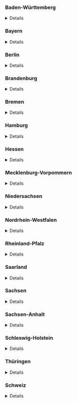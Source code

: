 ### Baden-Württemberg

<details>
Source: https://corona.karlsruhe.de/content/downloads/200328_CoronaVO_Konsolidierte_Fassung.pdf

#### Open

- Supermärkte (`shop=supermarket`)
- Bäckereien (`shop=bakery`)
- Metzgereien (`shop=butcher`)
- Getränkehandlungen (`shop=beverages`)
- Wochenmärkte  (`amenity=marketplace`)
- Hofläden (`shop=farm`)
- Apotheken (`amenity=pharmacy`)
- Drogerien (`shop=chemist`)
- Sanitätsbedarf (Hör- und Sehhilfen) :arrow_right: `shop=medical_supply` and `shop=hearing_aids` and `shop=optician`
- Tankstellen (`amenity=fuel`)
- Banken (`amenity=bank`)
- Waschsalons (`shop=laundy`)
- Buch- und Zeitungsverkauf (`shop=books` and `shop=newsagent`)
- Baumärkte (`shop=hardware`) sowie Einzelhandel für Gartenbau (`shop=doityourself`)
- Geschäfte für Tiernahrung (`shop=agrarian;agrarian=feed`)

#### Closed

- Museen (`tourism=museum`)
- Theater (`amenity=theatre`)
- Schulen (`amenity=school `)
- Schwimm- und Hallenbäder (`leisure=swimming_pool`)
- Saunen (`leisure=sauna`)
- Spielplätze (`leisure=playground`)
- Friseure (`shop=hairdresser`), Kosmetikstudios (`shop=beauty`), Tattoo-Studios (`shop=tattoo`), Massagesalons (`shop=massage`)
- Hotels (für touristische Übernachtungen) :arrow_right: `amenity=hotel`
- Campingplätze (``)
- Wein- und Spirituosenhandlungen (`shop=alcohol`)
- Restaurants (Liefer- und Abholservice aber erlaubt) :arrow_right: `amenity=restaurant` except `pickup=yes` and/or `delivery=yes`
- Fahrradläden (`shop=bicycle`) (Werkstatt teilweise geöffnet)
- Shisha-Bars (`amenity=bar`)
</details>

### Bayern

<details>
Sources:

- https://www.stmwi.bayern.de/coronavirus/
- https://www.gesetze-bayern.de/Content/Document/BayIfSMV-2

#### Offen

> Ladengeschäfte des Einzelhandels jeder Art sind geschlossen. Ausgenommen davon sind der Lebensmittelhandel (`shop=supermarket`, `shop=convenience`), Getränkemärkte (`shop=beverages`), Banken (`amenity=bank`) und Geldautomaten (`amenity=atm`), Apotheken (`amenity=pharmacy`), Drogerien (`shop=chemist`), Sanitätshäuser (`shop=medical_supply`), Optiker (`shop=optician`), Hörgeräteakustiker (`shop=hearing_aids`), Verkauf von Presseartikeln (`shop=newsagent`), Filialen des Brief- und Versandhandels, Post (`amenity=post_office`), Tierbedarf (`shop=agrarian;agrarian=feed`), Tankstellen (`amenity=fuel`), Kfz-Werkstätten, Reinigungen (`shop=dry_cleaning`) und der Online-Handel (`delivery=true`). Sonstige Dienstleistungen, etwa Friseurbetriebe, sind nicht zulässig.

> Sämtliche gastronomische Betriebe (`amenity=restaurant`) müssen geschlossen bleiben. Erlaubt bleiben Angebote „to go“ (`pickup=yes`) und die Lieferung (`delivery=yes`) mitnahmefähiger Speisen und Getränke.


#### Geschlossen

> Alle Freizeiteinrichtungen (u. a. Sauna- und Badeanstalten, Kinos, Veranstaltungs- und Tagungsräume, Clubs, Bars, Diskotheken, Spielhallen, Theater, Vereinsräume, Bordellbetriebe, Museen, Stadtführungen, Sporthallen, Sport- und Spielplätze, Fitnessstudios, Bibliotheken, Wellnesszentren, Thermen, Tanzschulen, Tierparks, Vergnügungsstätten, Fort- und Weiterbildungsstätten, Volkshochschulen, Musikschulen, Jugendhäuser) müssen geschlossen bleiben. 
</details>

### Berlin

<details>
Source: https://www.rbb24.de/politik/thema/2020/coronavirus/beitraege/ausgangsbeschraenkung-kontaktverbot-berlin-was-ist-erlaubt.html

#### Open

- Supermärkte (`shop=supermarket`), Abhol- (`pickup=yes`) und Lieferdienste (`delivery=yes`), Spätverkaufstellen (...) (`shop=convenience`)
- Baumärkte (`shop=hardware`) sowie Einzelhandel für Gartenbau (`shop=doityourself`)
- Geschäfte für Tiernahrung (`shop=agrarian;agrarian=feed`)
- Tankstellen (`amenity=fuel`)
- Waschsalons (`shop=laundy`)
- Buch- und Zeitungsverkauf (`shop=books` and `shop=newsagent`)
- Banken (`amenity=bank`)
- Apotheken (`amenity=pharmacy`)
- Drogerien (`shop=chemist`)
- Sanitätsbedarf (Hör- und Sehhilfen) :arrow_right: `shop=medical_supply` and `shop=hearing_aids` and `shop=optician`
- Fahrradläden (`shop=bicycle`)

#### Closed

- Restaurants (Liefer- und Abholservice aber erlaubt) :arrow_right: `amenity=restaurant` except `pickup=yes` and/or `delivery=yes`
- Shisha-Bars (`amenity=bar`)
- Hotels (für touristische Übernachtungen) :arrow_right: `amenity=hotel`
- Friseure (`shop=hairdresser`), Kosmetikstudios (`shop=beauty`), Tattoo-Studios (`shop=tattoo`), Massagesalons (`shop=massage`)
</details>

### Brandenburg

<details>
Source: https://kkm.brandenburg.de/sixcms/media.php/9/SARS-CoV-2-EindV2-1.pdf

> (2) Die  in Absatz 1  angeordnete  Schließung  gilt  nicht  für 

- den  Einzelhandel  für  Lebensmittel,
- Abhol- und  Lieferdienste,
- Wochenmärkte mit Beschränkung auf die für den Einzelhandel in dieser Verordnung zugelassenen Sortimente, 
- Getränkemärkte,  
- Apotheken,  
- Sanitätshäuser,  
- Drogerien, 
- Tankstellen, 
- Banken  und  Sparkassen,  
- Poststellen, 
- Reinigungen,
- Waschsalons, 
- Zeitungsverkauf, 
- Bau-, Garten- und Tierbedarfshandel,
- den Großhandel und (...) Dienstleister  im  Gesundheitsbereich  und  sonstige  helfende  Berufe,  insbesondere 
Arztpraxen und Krankenhäuser.

> Soweit Waren und Dienstleistungen aufgrund von Satz 1 angeboten werden dürfen, darf dies auch durch Kaufhäuser, Outlet-Center und in Einkaufszentren sowie auf Wochenmärkten erfolgen.
</details>

### Bremen

<details>
Source: 
https://www.gesetzblatt.bremen.de/fastmedia/832/2020_04_03_GBl_Nr_0019_signed.pdf
 
#### Offen

> (3) Abweichend von Absatz 1 und 2 werden folgende Einrichtungen nicht für den Publikumsverkehr geschlossen:

1. Lebensmittelgeschäfte,
2. Wochenmärkte nach § 67 Gewerbeordnung,
3. Abhol- und Lieferdienste,
4. Getränkemärkte,
5. Apotheken, Sanitätshäuser, Drogerien,
6. Tankstellen, Kioske, Zeitungsverkaufsstellen,
7. Banken und Sparkassen
8. Poststellen,
9. Reinigungen, Waschsalons,
10. Bau- und Gartenbaumärkte,  
11. Tierbedarfshandel,
12. der Großhandel.

#### Geschlossen

> (1) Folgende Einrichtungen dürfen nicht für den Publikumsverkehr geöffnet werden:

1. Gaststättengewerbe aller Art; der Außer-Haus-Verkauf und die Auslieferung von Speisen und Getränken bleiben zulässig; der Verzehr an Ort und Stelle ist untersagt; Außenbestuhlung ist zu entfernen oder gegen eine Nutzung zu sichern,
2. Bars, Teestuben, Clubs, Diskotheken Festhallen, Amüsierbetriebe und ähnliche Vergnügungsstätten,
3. Saunen, Saunaclubs, Solarien, Fitnessstudios, öffentliche und private Sport-anlagen, Schwimm- und Spaßbäder; in besonders begründeten Einzelfällen kann der Betrieb auf Sportanlagen durch schriftliche Genehmigung der Orts-polizeibehörde zugelassen werden,
4. Kinos, Theater, Opern, Konzerthäuser, Museen und für den Publikumsverkehr bestimmte Ausstellungsräumlichkeiten,
5. Messen, Ausstellungen, Angebote von Freizeitaktivitäten (drinnen und draußen), Spezialmärkte,
6. Entertainment-Center, Spielhallen, Spielbanken, Sportwettgeschäfte, Wett-büros und Wettvermittlungsstellen,
7. Prostitutionsstätten (einschließlich der Prostitution in Privatwohnungen und Fahrzeugen), Bordelle, bordellartige Betriebe, Swinger-Clubs, Striptease-Lokale, Sex-Kinos, Multiplex-Kinos und Peep-Shows,
8. Begegnungsstätten und -treffs (für ältere Menschen, Menschen mit Behinde-rung, Jugendliche, Heranwachsende, Mütter, Familien, Kinder etc.),Spiel-plätze (indoor und outdoor),
9. Jugendherbergen.

> (2) Alle weiteren, nicht an anderer Stelle in dieser Verordnung genannten Ver-kaufsstellen des Einzelhandels, **insbesondere Einkaufszentren** (mit Ausnahme der in Absatz 3 genannten Einrichtungen) dürfen nicht für den Publikumsverkehr geöffnet werden.
</details>

### Hamburg

<details>
Source: https://www.hamburg.de/verordnung/
 
#### Offen

> 3) Für den Publikumsverkehr dürfen die nachfolgenden Betriebe oder Einrichtungen einschließlich ihrer Verkaufsstellen geöffnet bleiben:

- Einzelhandel für Lebensmittel,
- Verkaufsstände auf Wochenmärkten, soweit sie Lebensmittel oder Waren des täglichen Bedarfs anbieten,
- Abhol- und Lieferdienste,
- Getränkemärkte,
- Apotheken,
- Sanitätshäuser, Handel für Berufskleidung,
- Drogerien,
- Tankstellen,
- Banken und Sparkassen,
- Poststellen,
- Reinigungen,
- Waschsalons,
- Stellen des Zeitungs- und Zeitschriftenverkaufs,
- Bau-, Gartenbaubedarfsmärkte,
- Tierbedarfsmärkte, 
- der Großhandel,
- Reparaturbetriebe für Fahrzeuge einschließlich Fahrrädern,
- Dienstleistungs- und Handwerksbetriebe, soweit dies nicht gesondert eingeschränkt ist.

#### Geschlossen

> (3) Folgende Einrichtungen oder Angebote dürfen nicht für den unmittelbaren Publikumsverkehr geöffnet oder dargebracht werden:

- Theater (einschließlich Musiktheater),
- Opernhäuser,
- Filmtheater (Kinos),
- Konzerthäuser und -veranstaltungsorte,
- Museen,
- Ausstellungshäuser,
- Angebote in Stadtteilkulturzentren und Bürgerhäusern,
- Angebote der offenen Kinder- und Jugendarbeit,
- öffentliche Bibliotheken,
- Planetarien,
- Zoologische Gärten,
- zoologische Ausstellungen in geschlossenen Räumen,
- Tierparks, 
- Freizeitparks,
- Angebote von Freizeitaktivitäten (im Freien und in geschlossenen Räumen),
- Angebote von Volkshochschulen,
- Angebote von Sprach-, Integrations-, Berufssprach- und Erstorientierungskursträgern,
- Angebote von Musikschulen,
- Angebote in Literaturhäusern,
- Angebote privater Bildungseinrichtungen (einschließlich Fahrschulen),
- Tanzschulen,
- Schwimmbäder, einschließlich sogenannter Spaßbäder,
- Saunas und Dampfbäder,
- Thermen,
- Wellnesszentren,
- Fitness- und Sportstudios,
- Seniorentreffpunkte,
- Mensen und Cafés des Studierendenwerks Hamburg sowie die Mensen an der Hochschule für Musik und Theater Hamburg und der Hochschule für Bildende Künste Hamburg.
</details>

### Hessen

<details>
Source: https://www.hessen.de/sites/default/files/media/lesefassung4.coronavo.pdf

#### Offen

> (7) Die Beschränkungen nach Abs. 1 gelten nicht für

1. den Lebensmitteleinzelhandel (`shop=convenience`, `shop=supermarket`),
2. den Futtermittelhandel (`shop=pet`, `shop=pet_food`, `shop=pet_supply`),
3. die Wochenmärkte (`amenity=marketplace`),
4. den Direktverkauf vom Lebensmittelerzeuger (`?`),
5. die Reformhäuser (`shop=convenience`),
6. die Feinkostgeschäfte (`shop=deli`),
7. die Geschäfte des Lebensmittelhandwerks (`shop=bakery` etc.),
8. die Getränkemärkte (`shop=beverages`),
9. die Banken und Sparkassen (`amenity=bank`),
10. die Abhol- (`pickup=yes`) und Lieferdienste (`delivery=yes`),
11. die Apotheken (`amenity=pharmacy`),
12. die Drogerien (`shop=chemist`),
13. die Sanitätshäuser (`shop=medical_supply`), Optiker (`shop=opticien`), Hörgeräteakustiker (`shop=hearing_aids`),
14. die Poststellen (`shop=post_office`),
15. die Waschsalons (`shop=laundry`),
16. die Tankstellen (`shop=fuel`) und Tankstellenshops,
17. die Reinigungen (`shop=dry_cleaning`),
18. die Kioske (`shop=kiosk`), Tabak- (`shop=tobacco`) und E-Zigarettenläden, den Zeitungsverkauf (`shop=newsagent`),
19. die Blumenläden (`shop=florist`),
20. die Tierbedarfsmärkte (`shop=pet`, `shop=pet_food`, `shop=pet_supply`),
21. die Bau- (`shop=hardware`, `shop=doityouself`) und Gartenbaumärkte (`shop=garden_centre`);

> entscheidend  ist  der  Schwerpunkt  im  Sortiment. Die  Beschränkungen  nach  Abs.  1 gelten auch nicht für den Großhandel und den Online-Handel
</details>

### Mecklenburg-Vorpommern

<details>
Source: https://www.regierung-mv.de/service/Corona-FAQs/

#### Offen

> Ein Verkauf mittels Lieferdiensten oder Abholung bleibt gestattet.
> Nicht betroffen von den Schließungen sind:

* Einzelhandelsbetriebe für Lebensmittel,
* Wochenmärkte, Abhol- und Lieferdienste, 
* Getränkemärkte, 
* Apotheken, 
* Sanitätshäuser, 
* Drogerien, 
* Tankstellen,
* Banken und Sparkassen, 
* Poststellen, 
* Zeitungsverkauf,
* Tierbedarfsmärkte und 
* Blumenläden.

> Der Großhandel ist nicht von der Schließung betroffen.

#### Geschlossen

> Sämtliche Verkaufsstellen des Einzelhandels sind seit dem 18. März 2020, 06:00 Uhr, geschlossen.

* Bau- und Gartenbaumärkte sind seit dem 23.03.2020, 20:00 Uhr, geschlossen.

> Bars, Clubs, Diskotheken, Kneipen und ähnliche Betriebe werden für den Publikumsverkehr geschlossen.
> Gleiches gilt für Theater, Opern, Konzerthäuser, Museen und ähnliche Einrichtungen, Messen, Ausstellungen, Kinos, Freizeit- und Tierparks und Anbieter von Freizeitaktivitäten (drinnen und draußen), Spielplätze (innen und außen), Spezialmärkte, Spielhallen, Spielbanken, Wettannahmestellen und ähnliche Einrichtungen, Prostitutionsgewerbe, Bordelle und ähnliche Einrichtungen, den Sportbetrieb auf und in allen öffentlichen und privaten Sportanlagen, Schwimm- und Spaßbäder, Fitnessstudios und ähnliche Einrichtungen.
</details>

### Niedersachsen

<details>
Source: https://www.niedersachsen.de/download/153804/Positivliste_Welche_Geschaefte_duerfen_weiterhin_oeffnen_bzw._welche_sozialen_Kontakte_sind_noch_zulaessig_Hinweise_des_Niedersaechsischen_Gesundheitsministeriums_vom_25.03.2020_.pdf

#### Offen

- Einzelhandel für Lebensmittel (`shop=convenience`), z.B. Supermärkte (`shop=supermarket`), Bäckereien (`shop=bakery`), Discounter (`shop=supermarket`), Teefachgeschäfte (`shop=tea`),
- Sonderpostenmärkte/ „Mischmärkte“
- Wochenmärkte (`amenity=marketplace`)
- Abhol- (`pickup=true`) und Lieferdienste (`delivery=true`)
- Online-Handel: Buchläden (`shop=books`) o.ä.
- Restaurationsbetriebe mit einem Außer-Haus-Verkauf (`pickup=true`)
- Getränkemarkte (`shop=beverages`)
- Einrichtungen/Leistungserbringer des Gesundheitswesens: Apotheken (`amenity=pharmacy`), Sanitätshäuser (`shop=medical_supply`), Optiker (`shop=opticien`), Hörgeräteakustiker (`shop=hearing_aids`), Physiotherpiepraxien, Psychotherapie, Logopädie, Podologie
- Heilpraktiker/Chiropraktiker
- Drogerien (`shop=chemist`)
- Tankstellen (`amenity=fuel`)
- Banken und Sparkassen (`amenity=bank`)
- Poststellen (`amenity=post_office`): DHL, Hermes, GLS, DPD, UPS, etc. (inkl. Paketstationen)
- Reinigungen (`shop=dry_cleaning`)
- Waschsalons (`shop=laundry`)
- Zeitungsverkauf: Kioske (`shop=newsagent`)
- Baumärkte (`shop=doityourself`, `shop=hardware`): Spezialisierte Geschäfte z.B. Farbe- oder Bodenfachgeschäfte (Abgabe von Waren an nicht-gewerbliche Kunden ist untersagt.)
- Gartenbaumärkte (`shop=garden_centre`): Blumenläden (`shop=florist`), Gärtnerei
- Tierbedarfsmärkte (`shop=pet`, `shop=pet_food`, `shop=pet_supply`)
- Großhandel
- Geschäfte des Landhandels mit Dünger, Pflanzenschutz, Saatgut, landwirtschaftlichen Maschinen, Ersatzteile usw. (`shop=agrarian`)
- KFZ - Werkstätten (`shop=car_repair`) und Ersatzteilhandel (`shop=car_parts`) und Landmaschinenreperatur und Landmaschinenersatzteile
- Fahrradreparatur, Fahrradersatzteilhandel (`shop=bicycle`)
- Autovermietungen (`amenity=car_rental`)
- Taxigewerbe (`amenity=taxi`)
- Verkauf von Fahrkarten für den ÖPNV
- Lieferung und Montage von Waren
- Campingbetriebe soweit nur für Dauercamper, teilweise ohne anderen Wohnsitz, beherbergt werden.
- Betriebliche Tätigkeiten bei geschlossen Läden
- KFZ-Schilderläden
- Imbisse in Tankstellen (`amenity=fast_food`)
</details>

### Nordrhein-Westfalen

<details>
(Source: https://www.land.nrw/sites/default/files/asset/document/2020-03-30_coronaschvo_idf_der_aendvo.pdf)

#### Open

> § 5 Handel
> Zulässig bleiben der Betrieb von 

1. Einrichtungen des Einzelhandels für Lebensmittel (`shop=convenience`), Direktvermarktungen von landwirt-schaftlichen Betrieben (`shop=agrarian`), Abhol- (`pickup=yes`) und Lieferdiensten (`delivery=yes`) sowie Getränkemärkten (`shop=beverages`), 
2. Apotheken, Sanitätshäusern und Drogerien, (`amenity=pharmacy` and `shop=medical_supply` and `shop=chemist`)
3. Tankstellen, Banken und Sparkassen sowie Poststellen, (`amenity=fuel` and `amenity=bank` and `amenity=post_office`)
4. Reinigungen und Waschsalons,  (`shop=dry_cleaning` and `shop=laundry`)
5. Kiosken und Zeitungsverkaufsstellen, (`shop=newsagent`)
6. Tierbedarfsmärkten, (`shop=agrarian;agrarian=feed`)
7. Einrichtungen des Großhandels. (`shop=supermarket`)
</details>

### Rheinland-Pfalz

<details>
Source: https://corona.rlp.de/fileadmin/rlp-stk/pdf-Dateien/Corona/Upload_3-4-2020_3._Corona-Bekaempfungsverordnung_RL_konsolidierte.pdf

#### Offen

> 2) Absatz 1 gilt nicht für

1. Einzelhandelsbetriebe für Lebensmittel, Getränkemärkte, Drogerien,
2. Verkaufsstände auf Wochenmärkten, deren Warenangebot den zulässigen Einzelhandelsbetrieben entspricht,
3. Apotheken, Sanitätshäuser,
4. Tankstellen,
5. Banken und Sparkassen, Poststellen,
6. Reinigungen, Waschsalons,
7. Zeitungs- und Zeitschriftenverkauf,
8. Bau-, Gartenbau- und Tierbedarfsmärkte,
</details>

### Saarland

<details>
Source: https://corona.saarland.de/DE/service/massnahmen/massnahmen_node.html#doc524e73a1-1b58-4d82-bb4c-89faeef03194bodyText5

#### Geöffnet

> (5) Von den Verboten der Absätze 3 und 4 ausgenommen sind

1. Lebensmittelhandel, auch Getränke- und Wochenmärkte,
2. Abhol- und Lieferdienste,
3. Garten- und Baumärkte sowie Tierbedarfshandel,
4. Banken,
5. Apotheken, Drogeriemärkte und Sanitätshäuser,
6. Optiker und Hörgeräteakustiker,
7. Post und sonstige Annahmestellen des Versandhandels,
8. Tankstellen,
9. Reinigungen und Waschsalons,
10. Zeitungskioske,
11. Online-Handel.

#### Geschlossen

> (1) Untersagt ist der Betrieb eines Gaststättengewerbes (...) und der Betrieb sonstiger Gastronomiebetriebe jeder Art. **Ausgenommen sind die Abgabe und Lieferung von mitnahmefähigen Speisen.**
> (2) Untersagt ist der Betrieb von Hotels, Beherbergungsbetrieben und Campingplätzen sowie die Zurverfügungstellung jeglicher Unterkünfte zu privaten touristischen Zwecken. Abweichend hiervon ist der Betrieb nur zu beruflich veranlassten erforderlichen Reisen oder bei Vorliegen unabweisbarer persönlicher Gründe der Reisenden zulässig.
> (3) Der Betrieb von Einrichtungen, die nicht notwendigen Verrichtungen des täglichen Lebens dienen, ist verboten. Hierzu zählen insbesondere Sauna- und Badeanstalten, Kinos, Theater, Opern, Konzerthäuser, Museen und ähnliche Einrichtungen, Messen, Spezialmärkte, Wettbüros und Wettannahmestellen, Tagungs- und  Veranstaltungsräume, Clubs und Diskotheken, Shishabars, Spiehallen, Vereinsräume, Bordellbetriebe und andere Prostitutionsstätten, Swingerclubs, Sporthallen, Sport- und Spielplätze, Fitnessstudios, Bibliotheken, Wellnesszentren, Thermen, Tanzschulen, Zoos, Freizeit- und Tierparks, sonstige Vergnügungsstätten, Fort- und Weiterbildungsstätten, Volkshochschulen, Musikschulen, Reisebusreisen, sonstige öffentliche und private Bildungseinrichtungen im außerschulischen Bereich und Jugendhäuser und ähnliche Einrichtungen.
> (4) Untersagt ist die Öffnung von Ladengeschäften des Einzelhandels jeder Art, soweit nicht Absatz 5 etwas anderes bestimmt.
</details>

### Sachsen

<details>
Source: https://www.coronavirus.sachsen.de/download/Fassung-RV-SaechsCoronaSchVO_31032020.pdf

* Versorgungswege  für  die  Gegenstände  des  täglichen  Bedarfs  (
  * Einzelhandel für  Lebensmittel (`shop=convenience`, `shop=supermarket`), 
  * der selbstproduzierenden und vermarktenden  Baumschulen  und  Gartenbaubetriebe,
  * der Hofläden (`shop=farm`), 
  * der Getränkemärkte (`shop=garden_centre`),
  * Tierbedarfsmärkte (`shop=pet`, `shop=pet_food`, `shop=pet_supply`),
  * Apotheken (`amenity=pharmacy`),
  * Drogerien (`shop=chemist`),
  * Sanitätshäuser (`shop=medical_supply`),
  * Optiker (`shop=opticien`),
  * Hörgeräteakustiker (`shop=hearing_aids`),
  * Banken, Sparkassen (`amenity=bank`) sowie Geldautomaten (`amenity=atm`),
  * Poststellen (`amenity=post_office`),
  * Tankstellen (`amenity=fuel`),
  * Kfz- (`shop=car_repair`) und Fahrradwerkstätten (`shop=bicycle`)
  * Reinigungen (`shop=dry_cleaning`),
  * Waschsalons (`shop=laundry`),
  * des Zeitungsverkaufs (`shop=kiosk`, `shop=newsagent`) sowie 
  * die Abgabe von Briefwahlunterlagen) und
* den Großhandel,
</details>

### Sachsen-Anhalt

<details>
Source: https://ms.sachsen-anhalt.de/themen/gesundheit/aktuell/coronavirus/fragen-und-antworten/

#### Offen

> Folgende Geschäfte sind weiter geöffnet:

- Lebensmittelhandel,
- Getränkemärkte, 
- Banken und Sparkassen, 
- Apotheken, 
- Drogerien, 
- Sanitätshäuser, 
- Optiker, 
- Hörgeräteakustiker, 
- Post‐ und Paketstellen <small>(Filialen, Serviceagenturen und Annahmestellen der Deutschen Post AG und anderer Dienstleister wie Hermes, GLS, DPD, „Hermes“, „DPD“, „UPS“, „GLS“, „MZZ‐Briefdienst“, „biber post“, „Pin AG“ etc.)</small>, 
- Tierbedarf, 
- Bau‐ und Gartenmärkte, 
- Großhandel, 
- Tankstellen und Kfz‐Teileverkaufsstellen, 
- Buchhandel, 
- Zeitungs‐ und Zeitschriftenhandel, 
- Wochenmärkte, 
- der Betrieb von Lebensmittelhandel im Reisegewerbe, 
- Reinigungen, 
- Waschsalons, 
- der Online‐Handel und Abhol‐ und Lieferdienste. 

#### Geschlossen

> Die Öffnung von Ladengeschäften, die nicht der Deckung des täglichen Bedarfes dienen, ist untersagt. Frisöre und Barbiere, Massagepraxen, Kosmetik‐, Nagel‐, Piercing‐ und Tattoostudios und ähnliche Betriebe sind zu schließen, weil in diesem Bereich eine körperliche Nähe unabdingbar ist und damit Infektionsketten nicht wirksam unterbunden werden könnten. Medizinisch notwendige Behandlungen bleiben aber weiter möglich.
</details>

### Schleswig-Holstein

<details>
Source: https://www.schleswig-holstein.de/DE/Schwerpunkte/Coronavirus/Erlasse/positivliste_verordnung_corona.html

#### Offen

> Diese Geschäfte dürfen geöffnet bleiben:

- Abhol- und Lieferdienste einschließlich solche des Online-Handels (Logistiker, Lieferunternehmen)
- Retouren- und Lieferdienste, die von nicht zulässigen Verkaufsstellen des Einzelhandels angeboten werden (...)
- Apotheken
- Augenoptiker
- Außer-Haus-Verkauf von Gaststätten nach vorheriger telefonischer oder elektronischer Bestellung (...)
- Autovermietung, Car-Sharing
- Bäckereien
- Banken und Sparkassen
- Baumärkte
- Baustoffhandel
- Beherbergungsbetriebe, Ferienwohnungen, sofern sie nicht für touristische Zwecke genutzt werden.
- Bestatter
- Brennstoffhandel
- Denkmal-, Fassaden- und Gebäudereiniger
- Drogerien
- Ersatzteilverkauf in Werkstätten, Autoteile- und Zubehörverkauf
- Fahrradwerkstätten
- Freie Berufe
- Gärtnereien
- Gartenbaubedarf
- Getränkemärkte
- Goldankauf
- Großhandel
- Hofläden
- Hörakustiker
- Hundefrisöre, wenn sichergestellt ist, dass die Tierbesitzer sich nicht in den Räumlichkeiten aufhalten
- Kfz-Werkstätten
- Kioske
- Krematorien
- Landhandel mit Dünger, Pflanzenschutz, Saatgut, landwirtschaftlichen Maschinen, Ersatzteilen usw.
- Landmaschinenreparatur, Landmaschinenersatzteile
- Lebensmitteleinzelhandel
- Metzgereien
- Mischbetriebe des Handwerks, die daneben auch verkaufen
- Orthopädieschuhmacher
- Orthopädietechniker
- Personal Trainer, Ernährungsberater und ähnliche Dienstleister in Einzelberatung
- Pfandleiher
- Poststellen, Postagenturen und Paketstationen
- Raiffeisenmärkte
- Recyclinghöfe, Annahmestellen der Kreislaufwirtschaft
- Reisebüros, wenn kein direkter Kundenkontakt besteht
- Sanitätshäuser
- Schädlingsbekämpfer
- Schornsteinfegerbetriebe
- Schuh- und Schlüsselreparatur
- Servicestellen von Telekommunikationsunternehmen
- Spezialisierte Baustoffhändler für Farben, Bodenflächen usw.
- Spezialisierter Lebensmitteleinzelhandel (z.B. Süßwaren, Tee, Kaffee, Wein, Spirituosen)
- Stördienste aller Art, insbesondere Schlüsseldienste
- Tankstellen
- Textilreinigung
- Tierbedarf
- Verkauf von Jägereibedarf
- Verkehrsdienstleistungen aller Art einschließlich Taxi
- Warenlieferung und Montage
- Waschsalons
- Wochenmärkte
- Zahntechniker
- Zeitungs- und Zeitschriftenverkauf
</details>

### Thüringen

<details>
Source: https://corona.thueringen.de/

#### Offen

>  Diese Einrichtungen sind geöffnet

- Lebensmittelhandel einschließlich Bäckereien und Fleischereien
- Getränke-, Wochen- und Supermärkte sowie Hofläden
- Banken und Sparkassen
- Drogerien
- Sanitätshäuser
- Optiker, Hörgeräteakustiker,
- Filialen der Deutschen Post AG und Paketstellen von Logistikunternehmen
- Abhol- und Lieferdienste
- Wäschereien und Reinigungen
- Tankstellen und Kfz- und Fahrrad-Teileverkaufsstellen
- Zeitungs- und Tabakwarengeschäfte
- Tierbedarf, Bau- und Gartenmärkte, Gärtnereien und Floristikgeschäfte
- Fernabsatzhandel und Großhandel
- Außerhausverkauf von Gaststätten
- Einzelverkaufsstände, an denen Lebensmittel zum Sofortverzehr angeboten werden, beispielsweise Eis- oder Bratwurststände
- Einrichtungen des Gesundheitswesens wie Polikliniken, Arzt- und Zahnarztpraxen
- Psychotherapien und Apotheken
- Physiotherapeuten, Ergotherapeuten, Logopäden und Podologen sofern die medizinische Notwendigkeit der Behandlung durch ärztliches oder zahnärztliches Attest oder Verordnung nachgewiesen wird.

#### Geschlossen

> Diese Einrichtungen sind geschlossen

- Kindergärten, Kindertagespflege
- Schulen, Berufsschulen
- Volkshochschulen, Musikschulen und sonstigen Bildungseinrichtungen einschließlich Bibliotheken
- Gastronomiebetriebe ohne Außerhausverkauf
- Bars, Cafés, einschließlich Eiscafés, Kneipen, Clubs, Diskotheken
- Theater, Kinos, Konzerthäuser und Museen
- Fitnessstudios, Schwimm-, Freizeit- und Erlebnisbäder, Thermen, Saunen und Solarien
- Vereine, sonstige Sport- und Freizeiteinrichtungen und -angebote
- Sportanlagen, Spiel- und Bolzplätze
- Zoologische Gärten, Tierparks und ähnlichen Einrichtungen
- Touristinformationen
- Spielhallen und Spielbanken
- Tanzlustbarkeiten und Vergnügungsstätten
- Messen, Ausstellungen, Spezialmärkte, Wettannahmestellen
- Prostitutionsstätten, -fahrzeuge und -veranstaltungen
- Swinger-Clubs und ähnliche Angebote
- Familienzentren, Familienferienstätten
- Familienbildungsangebote freier Träger sowie Verbände und Gruppenangebote in Geburtshäusern
- Mehrgenerationenhäuser
- Seniorenclubs und Seniorenbüros
- Jugendclubs und Jugendherbergen
- Einzelhandelsgeschäfte, mit Ausnahme der für die Versorgung der Bevölkerung erforderlichen Läden
- Hotels und Pensionen für touristische Zwecke
- Fahr- und Flugschulen
- Friseure und Barbiergeschäfte
- Dienstleistungsbetriebe im Bereich der Körperpflege, insbesondere Tattoo-, Piercing-, Kosmetik-, Nagelstudios
- Massage- und Wellnessstudios
</details>

### Schweiz

<details>
Source: https://www.bag.admin.ch/bag/de/home/krankheiten/ausbrueche-epidemien-pandemien/aktuelle-ausbrueche-epidemien/novel-cov/massnahmen-des-bundes.html

#### Geschlossen

>  Diese Einrichtungen sind geschlossen

- Einkaufsläden und Märkte
- Restaurationsbetriebe
- Campingplätze
- Barbetriebe sowie Diskotheken, Nachtclubs und Erotikbetriebe
- Unterhaltungs- und Freizeitbetriebe, namentlich Museen, Bibliotheken, Kinos, Konzerthäuser, Theater, Casinos, Sportzentren, Fitnesszentren, Schwimmbäder, Wellnesszentren und Skigebiete, botanische und zoologische Gärten und Tierparks
- Betriebe mit personenbezogenen Dienstleistungen mit Körperkontakt wie Coiffeure, Massagen, Tattoo-Studios und Kosmetik

#### Offen

> Das Verbot gilt nicht für folgende Einrichtungen und Veranstaltungen:

- Lebensmittelläden und sonstige Läden, soweit sie Lebensmittel und Gegenstände für den täglichen Bedarf (z.B. Kioske, Tankstellenshops) anbieten
- Imbiss-Betriebe (Take-away), Betriebskantinen, Lieferdienste für Mahlzeiten und Restaurationsbetriebe für Hotelgäste
- Apotheken, Drogerien und Läden für medizinische Hilfsmittel (z.B. Brillen, Hörgeräte)
- Poststellen und Postagenturen
- Verkaufsstellen von Telekommunikationsanbietern
- Banken
- Tankstellen
- Bahnhöfe und andere Einrichtungen des öffentlichen Verkehrs
- Werkstätten für Transportmittel
- Öffentliche Verwaltung (inkl. Anstalten des Freiheitsentzugs)
- Soziale Einrichtungen (z.B. Anlaufstellen)
- Beerdigungen im engen Familienkreis
- Gesundheitseinrichtungen wie Spitäler, Kliniken und Arztpraxen sowie Praxen und Einrichtungen von Gesundheitsfachpersonen nach Bundesrecht und kantonalem Recht
- Hotels und Beherbergungsbetriebe
- Stellplätze für Wohnwagen und Wohnmobile in Dauermiete oder für Fahrende
</details>
